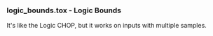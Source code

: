 [//]: # (For development of this README.md, use http://markdownlivepreview.com/)

### logic_bounds.tox - Logic Bounds
It's like the Logic CHOP, but it works on inputs with multiple samples.
